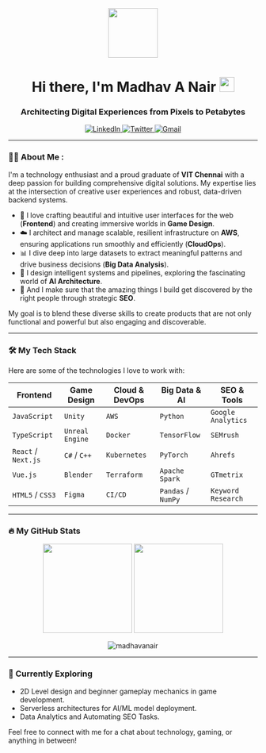 <div id="header" align="center">
  <img src="https://media.giphy.com/media/M9gbBd9nbDrOTu1Mqx/giphy.gif" width="100"/>
  <h1>
    Hi there, I'm Madhav A Nair 
    <img src="https://media.giphy.com/media/hvRJCLFzcasrR4ia7z/giphy.gif" width="30px"/>
  </h1>
  <h3>
    Architecting Digital Experiences from Pixels to Petabytes
  </h3>
</div>

<div align="center">
  <a href="https://www.linkedin.com/in/your-linkedin-username/" target="_blank">
    <img src="https://img.shields.io/badge/LinkedIn-0077B5?style=for-the-badge&logo=linkedin&logoColor=white" alt="LinkedIn"/>
  </a>
  <a href="https://twitter.com/your-twitter-handle" target="_blank">
    <img src="https://img.shields.io/badge/Twitter-1DA1F2?style=for-the-badge&logo=twitter&logoColor=white" alt="Twitter"/>
  </a>
  <a href="mailto:your-email@example.com">
    <img src="https://img.shields.io/badge/Gmail-D14836?style=for-the-badge&logo=gmail&logoColor=white" alt="Gmail"/>
  </a>
</div>

---

### 👨‍💻 About Me :

I'm a technology enthusiast and a proud graduate of **VIT Chennai** with a deep passion for building comprehensive digital solutions. My expertise lies at the intersection of creative user experiences and robust, data-driven backend systems.

- 🎨 I love crafting beautiful and intuitive user interfaces for the web (**Frontend**) and creating immersive worlds in **Game Design**.
- ☁️ I architect and manage scalable, resilient infrastructure on **AWS**, ensuring applications run smoothly and efficiently (**CloudOps**).
- 📊 I dive deep into large datasets to extract meaningful patterns and drive business decisions (**Big Data Analysis**).
- 🧠 I design intelligent systems and pipelines, exploring the fascinating world of **AI Architecture**.
- 🚀 And I make sure that the amazing things I build get discovered by the right people through strategic **SEO**.

My goal is to blend these diverse skills to create products that are not only functional and powerful but also engaging and discoverable.

---

### 🛠️ My Tech Stack

Here are some of the technologies I love to work with:

| Frontend          | Game Design       | Cloud & DevOps      | Big Data & AI       | SEO & Tools         |
|-------------------|-------------------|---------------------|---------------------|---------------------|
| `JavaScript`      | `Unity`           | `AWS`               | `Python`            | `Google Analytics`  |
| `TypeScript`      | `Unreal Engine`   | `Docker`            | `TensorFlow`        | `SEMrush`           |
| `React` / `Next.js` | `C#` / `C++`      | `Kubernetes`        | `PyTorch`           | `Ahrefs`            |
| `Vue.js`          | `Blender`         | `Terraform`         | `Apache Spark`      | `GTmetrix`          |
| `HTML5` / `CSS3`  | `Figma`           | `CI/CD`             | `Pandas` / `NumPy`  | `Keyword Research`  |

---

### 🔥 My GitHub Stats

<p align="center">
  <img height="180em" src="https://github-readme-stats.vercel.app/api?username=madhavanair&show_icons=true&theme=tokyonight&include_all_commits=true&count_private=true"/>
  <img height="180em" src="https://github-readme-stats.vercel.app/api/top-langs/?username=madhavanair&layout=compact&langs_count=8&theme=tokyonight"/>
</p>
<p align="center">
  <img align="center" src="https://github-readme-streak-stats.herokuapp.com/?user=madhavanair&theme=tokyonight" alt="madhavanair" />
</p>

---

### 🌱 Currently Exploring

- 2D Level design and beginner gameplay mechanics in game development.
- Serverless architectures for AI/ML model deployment.
- Data Analytics and Automating SEO Tasks.

Feel free to connect with me for a chat about technology, gaming, or anything in between!

